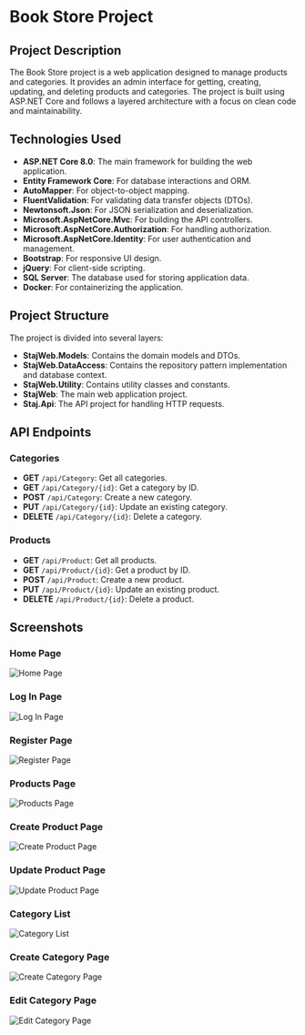 # Book Store Project

## Project Description

The Book Store project is a web application designed to manage products and categories. It provides an admin interface for getting, creating, updating, and deleting products and categories. The project is built using ASP.NET Core and follows a layered architecture with a focus on clean code and maintainability.

## Technologies Used

- **ASP.NET Core 8.0**: The main framework for building the web application.
- **Entity Framework Core**: For database interactions and ORM.
- **AutoMapper**: For object-to-object mapping.
- **FluentValidation**: For validating data transfer objects (DTOs).
- **Newtonsoft.Json**: For JSON serialization and deserialization.
- **Microsoft.AspNetCore.Mvc**: For building the API controllers.
- **Microsoft.AspNetCore.Authorization**: For handling authorization.
- **Microsoft.AspNetCore.Identity**: For user authentication and management.
- **Bootstrap**: For responsive UI design.
- **jQuery**: For client-side scripting.
- **SQL Server**: The database used for storing application data.
- **Docker**: For containerizing the application.

## Project Structure

The project is divided into several layers:

- **StajWeb.Models**: Contains the domain models and DTOs.
- **StajWeb.DataAccess**: Contains the repository pattern implementation and database context.
- **StajWeb.Utility**: Contains utility classes and constants.
- **StajWeb**: The main web application project.
- **Staj.Api**: The API project for handling HTTP requests.

## API Endpoints

### Categories

- **GET** `/api/Category`: Get all categories.
- **GET** `/api/Category/{id}`: Get a category by ID.
- **POST** `/api/Category`: Create a new category.
- **PUT** `/api/Category/{id}`: Update an existing category.
- **DELETE** `/api/Category/{id}`: Delete a category.

### Products

- **GET** `/api/Product`: Get all products.
- **GET** `/api/Product/{id}`: Get a product by ID.
- **POST** `/api/Product`: Create a new product.
- **PUT** `/api/Product/{id}`: Update an existing product.
- **DELETE** `/api/Product/{id}`: Delete a product.

## Screenshots

### Home Page
![Home Page](Screenshots/homepage.jpeg)

### Log In Page
![Log In Page](Screenshots/loginpage.jpeg)

### Register Page
![Register Page](Screenshots/registerpage.jpeg)

### Products Page
![Products Page](Screenshots/productspage.jpeg)

### Create Product Page
![Create Product Page](Screenshots/createproductpage.jpeg)

### Update Product Page
![Update Product Page](Screenshots/updateproductpage.jpeg)

### Category List
![Category List](Screenshots/categorypage.jpeg)

### Create Category Page
![Create Category Page](Screenshots/createcategorypage.jpeg)

### Edit Category Page
![Edit Category Page](Screenshots/editcategorypage.jpeg)
